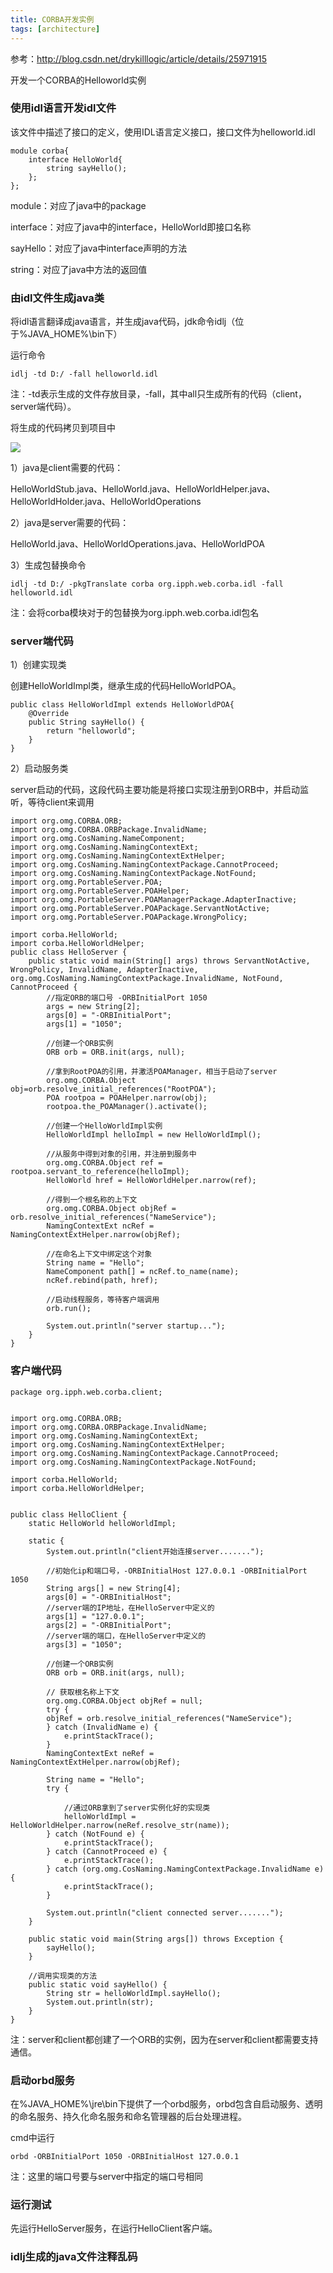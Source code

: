 ```yaml
---
title: CORBA开发实例
tags: [architecture]
---
```


参考：http://blog.csdn.net/drykilllogic/article/details/25971915

开发一个CORBA的Helloworld实例

### 使用idl语言开发idl文件

该文件中描述了接口的定义，使用IDL语言定义接口，接口文件为helloworld.idl

```
module corba{  
    interface HelloWorld{  
        string sayHello();  
    };  
};
```

module：对应了java中的package

interface：对应了java中的interface，HelloWorld即接口名称

sayHello：对应了java中interface声明的方法

string：对应了java中方法的返回值

### 由idl文件生成java类

将idl语言翻译成java语言，并生成java代码，jdk命令idlj（位于%JAVA_HOME%\bin下）

运行命令

```
idlj -td D:/ -fall helloworld.idl
```

注：-td表示生成的文件存放目录，-fall，其中all只生成所有的代码（client，server端代码）。

将生成的代码拷贝到项目中

![](/images/middleware/corba/corba-gencode.png)

1）java是client需要的代码：

HelloWorldStub.java、HelloWorld.java、HelloWorldHelper.java、HelloWorldHolder.java、HelloWorldOperations

2）java是server需要的代码：

HelloWorld.java、HelloWorldOperations.java、HelloWorldPOA

3）生成包替换命令

```
idlj -td D:/ -pkgTranslate corba org.ipph.web.corba.idl -fall helloworld.idl
```

注：会将corba模块对于的包替换为org.ipph.web.corba.idl包名


### server端代码

1）创建实现类

创建HelloWorldImpl类，继承生成的代码HelloWorldPOA。

```
public class HelloWorldImpl extends HelloWorldPOA{
    @Override
    public String sayHello() {
        return "helloworld";
    }
}
```

2）启动服务类

server启动的代码，这段代码主要功能是将接口实现注册到ORB中，并启动监听，等待client来调用

```
import org.omg.CORBA.ORB;
import org.omg.CORBA.ORBPackage.InvalidName;
import org.omg.CosNaming.NameComponent;
import org.omg.CosNaming.NamingContextExt;
import org.omg.CosNaming.NamingContextExtHelper;
import org.omg.CosNaming.NamingContextPackage.CannotProceed;
import org.omg.CosNaming.NamingContextPackage.NotFound;
import org.omg.PortableServer.POA;
import org.omg.PortableServer.POAHelper;
import org.omg.PortableServer.POAManagerPackage.AdapterInactive;
import org.omg.PortableServer.POAPackage.ServantNotActive;
import org.omg.PortableServer.POAPackage.WrongPolicy;

import corba.HelloWorld;
import corba.HelloWorldHelper;
public class HelloServer {  
    public static void main(String[] args) throws ServantNotActive, WrongPolicy, InvalidName, AdapterInactive, org.omg.CosNaming.NamingContextPackage.InvalidName, NotFound, CannotProceed {  
        //指定ORB的端口号 -ORBInitialPort 1050  
        args = new String[2];  
        args[0] = "-ORBInitialPort";  
        args[1] = "1050";  
           
        //创建一个ORB实例  
        ORB orb = ORB.init(args, null); 
           
        //拿到RootPOA的引用，并激活POAManager，相当于启动了server  
        org.omg.CORBA.Object obj=orb.resolve_initial_references("RootPOA");  
        POA rootpoa = POAHelper.narrow(obj);  
        rootpoa.the_POAManager().activate();  
           
        //创建一个HelloWorldImpl实例  
        HelloWorldImpl helloImpl = new HelloWorldImpl();  
          
        //从服务中得到对象的引用，并注册到服务中  
        org.omg.CORBA.Object ref = rootpoa.servant_to_reference(helloImpl);  
        HelloWorld href = HelloWorldHelper.narrow(ref);  
           
        //得到一个根名称的上下文  
        org.omg.CORBA.Object objRef = orb.resolve_initial_references("NameService");  
        NamingContextExt ncRef = NamingContextExtHelper.narrow(objRef);  
          
        //在命名上下文中绑定这个对象  
        String name = "Hello";  
        NameComponent path[] = ncRef.to_name(name);  
        ncRef.rebind(path, href);  
          
        //启动线程服务，等待客户端调用  
        orb.run();  
        
        System.out.println("server startup...");  
    }  
} 
```

### 客户端代码

```
package org.ipph.web.corba.client;

  
import org.omg.CORBA.ORB;  
import org.omg.CORBA.ORBPackage.InvalidName;  
import org.omg.CosNaming.NamingContextExt;  
import org.omg.CosNaming.NamingContextExtHelper;  
import org.omg.CosNaming.NamingContextPackage.CannotProceed;  
import org.omg.CosNaming.NamingContextPackage.NotFound;  

import corba.HelloWorld;
import corba.HelloWorldHelper;
  
  
public class HelloClient {  
    static HelloWorld helloWorldImpl;  
       
    static {  
        System.out.println("client开始连接server.......");  
           
        //初始化ip和端口号，-ORBInitialHost 127.0.0.1 -ORBInitialPort 1050  
        String args[] = new String[4];  
        args[0] = "-ORBInitialHost";  
        //server端的IP地址，在HelloServer中定义的  
        args[1] = "127.0.0.1";  
        args[2] = "-ORBInitialPort";  
        //server端的端口，在HelloServer中定义的  
        args[3] = "1050";  
           
        //创建一个ORB实例  
        ORB orb = ORB.init(args, null);  
           
        // 获取根名称上下文  
        org.omg.CORBA.Object objRef = null;  
        try {  
        objRef = orb.resolve_initial_references("NameService");  
        } catch (InvalidName e) {  
            e.printStackTrace();  
        }  
        NamingContextExt neRef = NamingContextExtHelper.narrow(objRef);  
           
        String name = "Hello";  
        try {  
              
            //通过ORB拿到了server实例化好的实现类  
            helloWorldImpl = HelloWorldHelper.narrow(neRef.resolve_str(name));  
        } catch (NotFound e) {  
            e.printStackTrace();  
        } catch (CannotProceed e) {  
            e.printStackTrace();  
        } catch (org.omg.CosNaming.NamingContextPackage.InvalidName e) {  
            e.printStackTrace();  
        }  
           
        System.out.println("client connected server.......");  
    }  
       
    public static void main(String args[]) throws Exception {  
        sayHello();  
    }  
       
    //调用实现类的方法  
    public static void sayHello() {  
        String str = helloWorldImpl.sayHello();  
        System.out.println(str);  
    }  
}  
```

注：server和client都创建了一个ORB的实例，因为在server和client都需要支持通信。

### 启动orbd服务

在%JAVA_HOME%\jre\bin下提供了一个orbd服务，orbd包含自启动服务、透明的命名服务、持久化命名服务和命名管理器的后台处理进程。

cmd中运行

```
orbd -ORBInitialPort 1050 -ORBInitialHost 127.0.0.1
```

注：这里的端口号要与server中指定的端口号相同

### 运行测试

先运行HelloServer服务，在运行HelloClient客户端。

### idlj生成的java文件注释乱码

